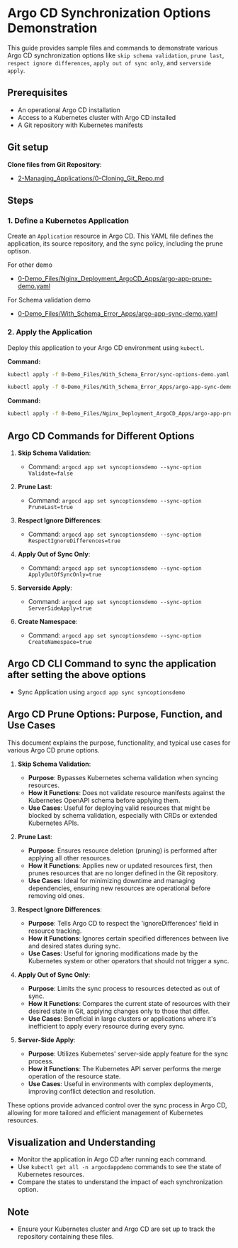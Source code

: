 
# Argo CD Synchronization Options Demonstration

This guide provides sample files and commands to demonstrate various Argo CD synchronization options like `skip schema validation`, `prune last`, `respect ignore differences`, `apply out of sync only`, and `serverside apply`.

## Prerequisites
- An operational Argo CD installation
- Access to a Kubernetes cluster with Argo CD installed
- A Git repository with Kubernetes manifests

## Git setup
**Clone files from Git Repository**:
   - [2-Managing_Applications/0-Cloning_Git_Repo.md](https://github.com/NguyenDuong21/ArgoCD-Complete-Master-Course/blob/main/2-Managing_Applications/0-Cloning_Git_Repo.md)

## Steps

### 1. Define a Kubernetes Application
Create an `Application` resource in Argo CD. This YAML file defines the application, its source repository, and the sync policy, including the prune optison.

For other demo
- [0-Demo_Files/Nginx_Deployment_ArgoCD_Apps/argo-app-prune-demo.yaml](https://github.com/NguyenDuong21/ArgoCD-Complete-Master-Course/blob/main/0-Demo_Files/Nginx_Deployment_ArgoCD_Apps/argo-app-prune-demo.yaml)

For Schema validation demo
- [0-Demo_Files/With_Schema_Error_Apps/argo-app-sync-demo.yaml](https://github.com/NguyenDuong21/ArgoCD-Complete-Master-Course/blob/main/0-Demo_Files/With_Schema_Error_Apps/argo-app-sync-demo.yaml)

### 2. Apply the Application
Deploy this application to your Argo CD environment using `kubectl`.

**Command:**
```bash
kubectl apply -f 0-Demo_Files/With_Schema_Error/sync-options-demo.yaml --dry-run=server

kubectl apply -f 0-Demo_Files/With_Schema_Error_Apps/argo-app-sync-demo.yaml
```

**Command:**
```bash
kubectl apply -f 0-Demo_Files/Nginx_Deployment_ArgoCD_Apps/argo-app-prune-demo.yaml
```


## Argo CD Commands for Different Options


1. **Skip Schema Validation**:
   - Command: `argocd app set syncoptionsdemo --sync-option Validate=false`

2. **Prune Last**:
   - Command: `argocd app set syncoptionsdemo --sync-option PruneLast=true`

3. **Respect Ignore Differences**:
   - Command: `argocd app set syncoptionsdemo --sync-option RespectIgnoreDifferences=true`

4. **Apply Out of Sync Only**:
   - Command: `argocd app set syncoptionsdemo --sync-option ApplyOutOfSyncOnly=true`

5. **Serverside Apply**:
   - Command: `argocd app set syncoptionsdemo --sync-option ServerSideApply=true`
   
6. **Create Namespace**:
   - Command: `argocd app set syncoptionsdemo --sync-option CreateNamespace=true`  


## Argo CD CLI Command to sync the application after setting the above options
   - Sync Application using `argocd app sync syncoptionsdemo`

## Argo CD Prune Options: Purpose, Function, and Use Cases

This document explains the purpose, functionality, and typical use cases for various Argo CD prune options.

1. **Skip Schema Validation**:
   - **Purpose**: Bypasses Kubernetes schema validation when syncing resources.
   - **How it Functions**: Does not validate resource manifests against the Kubernetes OpenAPI schema before applying them.
   - **Use Cases**: Useful for deploying valid resources that might be blocked by schema validation, especially with CRDs or extended Kubernetes APIs.

2. **Prune Last**:
   - **Purpose**: Ensures resource deletion (pruning) is performed after applying all other resources.
   - **How it Functions**: Applies new or updated resources first, then prunes resources that are no longer defined in the Git repository.
   - **Use Cases**: Ideal for minimizing downtime and managing dependencies, ensuring new resources are operational before removing old ones.

3. **Respect Ignore Differences**:
   - **Purpose**: Tells Argo CD to respect the 'ignoreDifferences' field in resource tracking.
   - **How it Functions**: Ignores certain specified differences between live and desired states during sync.
   - **Use Cases**: Useful for ignoring modifications made by the Kubernetes system or other operators that should not trigger a sync.

4. **Apply Out of Sync Only**:
   - **Purpose**: Limits the sync process to resources detected as out of sync.
   - **How it Functions**: Compares the current state of resources with their desired state in Git, applying changes only to those that differ.
   - **Use Cases**: Beneficial in large clusters or applications where it's inefficient to apply every resource during every sync.

5. **Server-Side Apply**:
   - **Purpose**: Utilizes Kubernetes' server-side apply feature for the sync process.
   - **How it Functions**: The Kubernetes API server performs the merge operation of the resource state.
   - **Use Cases**: Useful in environments with complex deployments, improving conflict detection and resolution.

These options provide advanced control over the sync process in Argo CD, allowing for more tailored and efficient management of Kubernetes resources.



## Visualization and Understanding

- Monitor the application in Argo CD after running each command.
- Use `kubectl get all -n argocdappdemo` commands to see the state of Kubernetes resources.
- Compare the states to understand the impact of each synchronization option.

## Note

- Ensure your Kubernetes cluster and Argo CD are set up to track the repository containing these files.
